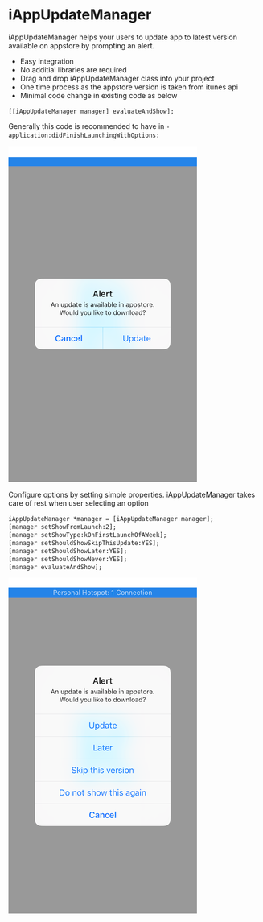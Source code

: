 # iAppUpdateManager


iAppUpdateManager helps your users to update app to latest version available on appstore by prompting an alert.
* Easy integration
* No additial libraries are required
* Drag and drop iAppUpdateManager class into your project
* One time process as the appstore version is taken from itunes api
* Minimal code change in existing code as below


```
[[iAppUpdateManager manager] evaluateAndShow];
```
Generally this code is recommended to have in ```-application:didFinishLaunchingWithOptions:```

![alt tag](https://github.com/rajesht1989/PublicAssets/raw/master/iAppUpdateManager/DefaultOption.png)

Configure options by setting simple properties. iAppUpdateManager takes care of rest when user selecting an option

```
iAppUpdateManager *manager = [iAppUpdateManager manager];
[manager setShowFromLaunch:2];
[manager setShowType:kOnFirstLaunchOfAWeek];
[manager setShouldShowSkipThisUpdate:YES];
[manager setShouldShowLater:YES];
[manager setShouldShowNever:YES];
[manager evaluateAndShow];
```

![alt tag](https://github.com/rajesht1989/PublicAssets/raw/master/iAppUpdateManager/MoreOptions.png)


